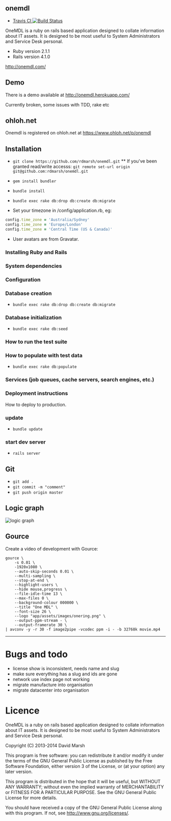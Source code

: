 ## onemdl

* [Travis CI ![Build Status](https://travis-ci.org/rdmarsh/onemdl.png?branch=master)](https://travis-ci.org/rdmarsh/onemdl)

OneMDL is a ruby on rails based application designed to collate information
about IT assets. It is designed to be most useful to System Administrators and
Service Desk personal.

* Ruby version 2.1.1
* Rails version 4.1.0

http://onemdl.com/

## Demo

There is a demo available at http://onemdl.herokuapp.com/

Currently broken, some issues with TDD, rake etc

## ohloh.net

Onemdl is registered on ohloh.net at https://www.ohloh.net/p/onemdl

## Installation

* `git clone https://github.com/rdmarsh/onemdl.git`
** If you've been granted read/write accesss: `git remote set-url origin git@github.com:rdmarsh/onemdl.git`
* `gem install bundler`
* `bundle install`
* `bundle exec rake db:drop db:create db:migrate`

* Set your timezone in /config/application.rb, eg:

```ruby
config.time_zone = 'Australia/Sydney'
config.time_zone = 'Europe/London'
config.time_zone = 'Central Time (US & Canada)'
```

* User avatars are from Gravatar.

### Installing Ruby and Rails

### System dependencies

### Configuration

### Database creation

* `bundle exec rake db:drop db:create db:migrate`

### Database initialization

* `bundle exec rake db:seed`

### How to run the test suite

### How to populate with test data

* `bundle exec rake db:populate`

### Services (job queues, cache servers, search engines, etc.)

### Deployment instructions

How to deploy to production.

### update

* `bundle update`

### start dev server

* `rails server`

## Git

* `git add .`
* `git commit -m "comment"`
* `git push origin master`


## Logic graph

![logic graph](https://raw.githubusercontent.com/rdmarsh/onemdl/master/onemdl.png "Logic Graph")

## Gource

Create a video of development with Gource:

	gource \
		-s 0.01 \
		-1920x1080 \
		--auto-skip-seconds 0.01 \
		--multi-sampling \
		--stop-at-end \
		--highlight-users \
		--hide mouse,progress \
		--file-idle-time 13 \
		--max-files 0 \
		--background-colour 000000 \
		--title "One MDL" \
		--font-size 26 \
		--logo "app/assets/images/onering.png" \
		--output-ppm-stream - \
		--output-framerate 30 \
	| avconv -y -r 30 -f image2pipe -vcodec ppm -i - -b 32768k movie.mp4
	
----

# Bugs and todo

* license show is inconsistent, needs name and slug
* make sure everything has a slug and ids are gone
* network use index page not working
* migrate manufacture into organisation
* migrate datacenter into organisation

# Licence

OneMDL is a ruby on rails based application designed to collate information
about IT assets. It is designed to be most useful to System Administrators
and Service Desk personal.

Copyright (C) 2013-2014 David Marsh

This program is free software: you can redistribute it and/or modify
it under the terms of the GNU General Public License as published by
the Free Software Foundation, either version 3 of the License, or
(at your option) any later version.

This program is distributed in the hope that it will be useful,
but WITHOUT ANY WARRANTY; without even the implied warranty of
MERCHANTABILITY or FITNESS FOR A PARTICULAR PURPOSE.  See the
GNU General Public License for more details.

You should have received a copy of the GNU General Public License
along with this program.  If not, see <http://www.gnu.org/licenses/>.
